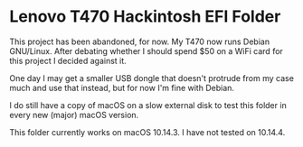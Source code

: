 # Lenovo T470 Hackintosh EFI Folder
This project has been abandoned, for now. My T470 now runs Debian GNU/Linux. After debating whether I should spend $50 on a WiFi card for this project I decided against it.

One day I may get a smaller USB dongle that doesn't protrude from my case much and use that instead, but for now I'm fine with Debian.

I do still have a copy of macOS on a slow external disk to test this folder in every new (major) macOS version. 

This folder currently works on macOS 10.14.3. I have not tested on 10.14.4.
